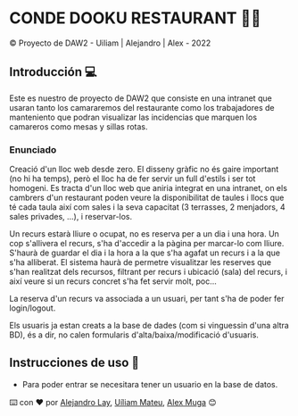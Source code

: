# CONDE DOOKU RESTAURANT 🌌🔫

© Proyecto de DAW2 - Uiliam | Alejandro | Alex - 2022

## Introducción 💻

Este es nuestro de proyecto de DAW2 que consiste en una intranet que usaran tanto los camararemos del restaurante como los trabajadores de manteniento que podran visualizar las incidencias que marquen los camareros como mesas y sillas rotas.

### Enunciado

Creació d'un lloc web desde zero. El disseny gràfic no és gaire important (no hi ha temps), però el lloc ha de fer servir un full d'estils i ser tot homogeni. Es tracta d'un lloc web que aniria integrat en una intranet, on els cambrers d'un restaurant poden veure la disponibilitat de taules i llocs que té cada taula així com sales i la seva capacitat (3 terrasses, 2 menjadors, 4 sales privades, ...), i reservar-los.

Un recurs estarà lliure o ocupat, no es reserva per a un dia i una hora. Un cop s'allivera el recurs, s'ha d'accedir a la pàgina per marcar-lo com lliure. S'haurà de guardar el dia i la hora a la que s'ha agafat un recurs i a la que s'ha alliberat. El sistema haurà de permetre visualitzar les reserves que s'han realitzat dels recursos, filtrant per recurs i ubicació (sala) del recurs, i així veure si un recurs concret s'ha fet servir molt, poc...

La reserva d'un recurs va associada a un usuari, per tant s'ha de poder fer login/logout.

Els usuaris ja estan creats a la base de dades (com si vinguessin d'una altra BD), és a dir, no calen formularis d'alta/baixa/modificació d'usuaris.

## Instrucciones de uso 📜

* Para poder entrar se necesitara tener un usuario en la base de datos.


⌨️ con ❤️ por [Alejandro Lay](https://github.com/AlejandroLay), [Uíliam Mateu](https://github.com/uiliam11), [Alex Muga](https://github.com/MuGaTy7) 😊